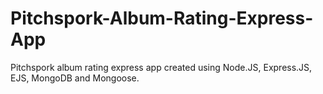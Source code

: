 # Pitchspork-Album-Rating-Express-App
Pitchspork album rating express app created using Node.JS, Express.JS, EJS, MongoDB and Mongoose.
